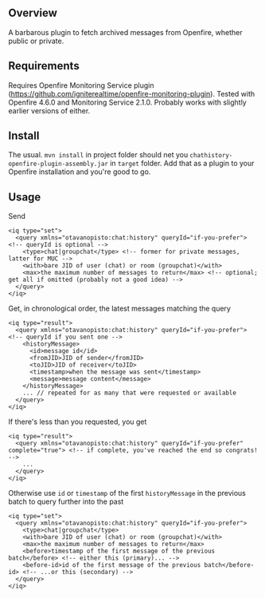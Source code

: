 ## Overview

A barbarous plugin to fetch archived messages from Openfire, whether public or private.

## Requirements

Requires Openfire Monitoring Service plugin (https://github.com/igniterealtime/openfire-monitoring-plugin). Tested with Openfire 4.6.0 and Monitoring Service 2.1.0. Probably works with slightly earlier versions of either.

## Install

The usual. `mvn install` in project folder should net you `chathistory-openfire-plugin-assembly.jar` in `target` folder. Add that as a plugin to your Openfire installation and you're good to go.

## Usage

Send

```
<iq type="set">
  <query xmlns="otavanopisto:chat:history" queryId="if-you-prefer"> <!-- queryId is optional -->
    <type>chat|groupchat</type> <!-- former for private messages, latter for MUC -->
    <with>bare JID of user (chat) or room (groupchat)</with>
    <max>the maximum number of messages to return</max> <!-- optional; get all if omitted (probably not a good idea) -->
  </query>
</iq>
```

Get, in chronological order, the latest messages matching the query

```
<iq type="result">
  <query xmlns="otavanopisto:chat:history" queryId="if-you-prefer"> <!-- queryId if you sent one -->
    <historyMessage>
      <id>message id</id>
      <fromJID>JID of sender</fromJID>
      <toJID>JID of receiver</toJID>
      <timestamp>when the message was sent</timestamp>
      <message>message content</message>
    </historyMessage>
    ... // repeated for as many that were requested or available
  </query>
</iq>
```

If there's less than you requested, you get

```
<iq type="result">
  <query xmlns="otavanopisto:chat:history" queryId="if-you-prefer" complete="true"> <!-- if complete, you've reached the end so congrats! -->
    ...
  </query>
</iq>
```

Otherwise use `id` or `timestamp` of the first `historyMessage` in the previous batch to query further into the past

```
<iq type="set">
  <query xmlns="otavanopisto:chat:history" queryId="if-you-prefer">
    <type>chat|groupchat</type>
    <with>bare JID of user (chat) or room (groupchat)</with>
    <max>the maximum number of messages to return</max>
    <before>timestamp of the first message of the previous batch</before> <!-- either this (primary)... -->
    <before-id>id of the first message of the previous batch</before-id> <!-- ...or this (secondary) -->
  </query>
</iq>
```















